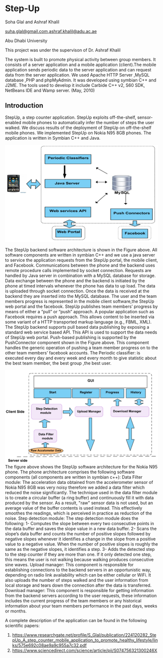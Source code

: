 # Step-Up

Soha Glal and Ashraf Khalil

suha.glal@gmail.com,ashraf.khalil@adu.ac.ae

Abu Dhabi University

This project was under the supervison of Dr. Ashraf Khalil

The system is built to promote physical activity between group members. It consists of a server application and a mobile application (client).The mobile application sends periodic data to the server application and can request data from the server application. We used Apache HTTP Server ,MySQL database ,PHP and phpMyAdmin. It was developed using symbian C++ and J2ME. The tools used to develop it include Carbide C++ v2, S60 SDK, NetBeans IDE and Wamp server. (May, 2010)

## Introduction

StepUp, a step counter application. StepUp exploits off-the-shelf, sensor-enabled mobile phones to automatically infer the number of steps the user walked. We discuss results of the deployment of StepUp on off-the-shelf mobile phones. We implemented StepUp on Nokia N95 8GB phones. The application is written in Symbian C++ and Java.

![Alt text](/img/backend.png?raw=true "StepUp backend software architecture ")

The StepUp backend software architecture is shown in the Figure above. All software components are written in symbian C++ and we use a java server to service the application requests from the StepUp portal, the mobile client, and Facebook. Communications between the phone and the backend uses remote procedure calls implemented by socket connection. Requests are handled by Java server in combination with a MySQL database for storage. Data exchange between the phone and the backend is initiated by the phone at timed intervals whenever the phone has data to up load. The data is uploaded through socket connection. Once the data is received at the backend they are inserted into the MySQL database.
The user and the team members progress is represented in the mobile client software,the StepUp web portal and the facebook. StepUp publishes team members’ progress by means of either a “pull” or “push” approach. A popular application such as Facebook requires a push approach. This allows content to be inserted via some variant of a HTTP transported markup language (e.g., FBML, XML). The StepUp backend supports pull based data publishing by exposing a standard web service based API. This API is used to support the data needs of StepUp  web portal. Push-based publishing is supported by the PushConnector component shown in the Figure above. This component handles the generic operation of pushing a team member progress on to the other team members’ facebook accounts.
The Periodic classifier: is executed every day and every week and every month to give statistic about the best team member, the best group ,the best user.

![Alt text](/img/frontend.png?raw=true "StepUp frontend software architecture ")
The figure above shows the StepUp software architecture for the Nokia N95 phone. The phone architecture comprises the following software components (all components are written in symbian c++): 
Data Filter module:
The acceleration data obtained from the accelerometer sensor of Nokia N95 8GB was very noisy therefore we added a data filter which reduced the noise significantly. The technique used in the data filter module is to create a circular buffer (a ring buffer) and continuously fill it with data produced by the sensor. As a result, "raw" sensor data is not used, but an average value of the buffer contents is used instead. This effectively smoothes the readings, which is perceived in practice as reduction of the noise.
Step detection module:
The step detection module does the following: 
1- Computes the slope between every two consecutive points in the data buffer and saves the slope value in a new data buffer. 
2- Scans the slope’s data buffer and counts the number of positive slopes followed by negative slopes whenever it identifies a change in the slope from a positive value to a negative value. 
When the number of positive slopes is roughly the same as the negative slopes, it identifies a step. 
3- Adds the detected step to the step counter if they are more than one. If it only detected one step, this means the user is not walking because walking produces consecutive sine waves. 
Upload manager:
This component is responsible for establishing connections to the backend servers in an opportunistic way, depending on radio link availability which can be either cellular or WiFi. It also uploads the number of steps walked and the user information from local storage and tears down the connection after the data is transferred. 
Download manager:
This component is responsible for getting information from the backend servers according to the user requests, these information includes the current progress of the team members or any historical information about your team members performance in the past days, weeks or months. 

A complete description of the application can be found in the following scientific papers:
1. https://www.researchgate.net/profile/S_Glal/publication/224120282_StepUp_A_step_counter_mobile_application_to_promote_healthy_lifestyle/links/575e692c08ae9a9c955a7c32.pdf
2. https://www.sciencedirect.com/science/article/pii/S074756321300246X
